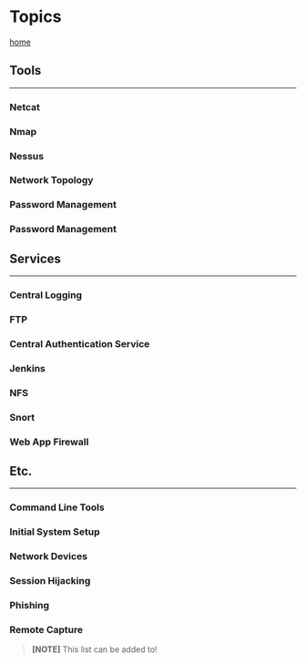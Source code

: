 # Topics

[home](../README.md)

## Tools
-----------------------------------------

### Netcat
### Nmap
### Nessus
### Network Topology
### Password Management
### Password Management

## Services
-----------------------------------------

### Central Logging
### FTP
### Central Authentication Service
### Jenkins
### NFS
### Snort
### Web App Firewall

## Etc.
-----------------------------------------

### Command Line Tools
### Initial System Setup
### Network Devices
### Session Hijacking
### Phishing
### Remote Capture

>**[NOTE]** This list can be added to!


